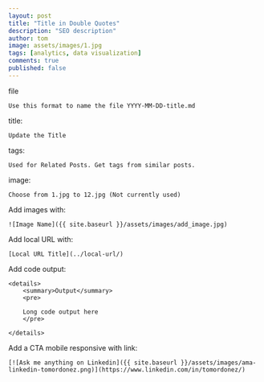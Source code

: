 ```yaml
---
layout: post
title: "Title in Double Quotes"
description: "SEO description"
author: tom
image: assets/images/1.jpg
tags: [analytics, data visualization]
comments: true
published: false
---
```


file

	Use this format to name the file YYYY-MM-DD-title.md

title:

	Update the Title

tags:

	Used for Related Posts. Get tags from similar posts.

image:

	Choose from 1.jpg to 12.jpg (Not currently used)

Add images with:

	![Image Name]({{ site.baseurl }}/assets/images/add_image.jpg)

Add local URL with:

	[Local URL Title](../local-url/)

Add code output:

    <details>
        <summary>Output</summary>
        <pre>

        Long code output here
        </pre>

    </details>

Add a CTA mobile responsive with link:

	[![Ask me anything on Linkedin]({{ site.baseurl }}/assets/images/ama-linkedin-tomordonez.png)](https://www.linkedin.com/in/tomordonez/)